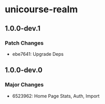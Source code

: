 # unicourse-realm

## 1.0.0-dev.1

### Patch Changes

-   ebe7641: Upgrade Deps

## 1.0.0-dev.0

### Major Changes

-   6523962: Home Page Stats, Auth, Import
